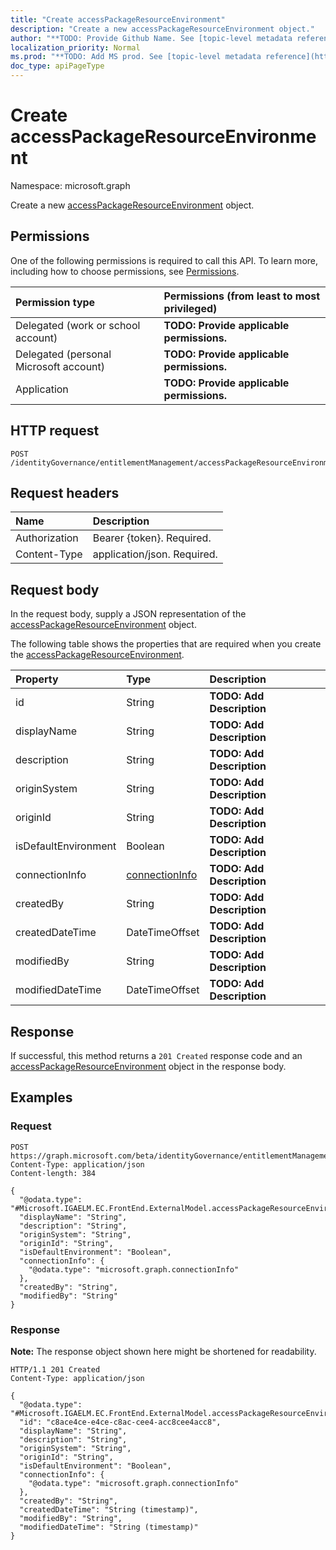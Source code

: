 ```yaml
---
title: "Create accessPackageResourceEnvironment"
description: "Create a new accessPackageResourceEnvironment object."
author: "**TODO: Provide Github Name. See [topic-level metadata reference](https://msgo.azurewebsites.net/add/document/guidelines/metadata.html#topic-level-metadata)**"
localization_priority: Normal
ms.prod: "**TODO: Add MS prod. See [topic-level metadata reference](https://msgo.azurewebsites.net/add/document/guidelines/metadata.html#topic-level-metadata)**"
doc_type: apiPageType
---
```


# Create accessPackageResourceEnvironment
Namespace: microsoft.graph

Create a new [accessPackageResourceEnvironment](../resources/accesspackageresourceenvironment.md) object.

## Permissions
One of the following permissions is required to call this API. To learn more, including how to choose permissions, see [Permissions](/graph/permissions-reference).

|Permission type|Permissions (from least to most privileged)|
|:---|:---|
|Delegated (work or school account)|**TODO: Provide applicable permissions.**|
|Delegated (personal Microsoft account)|**TODO: Provide applicable permissions.**|
|Application|**TODO: Provide applicable permissions.**|

## HTTP request

<!-- {
  "blockType": "ignored"
}
-->
``` http
POST /identityGovernance/entitlementManagement/accessPackageResourceEnvironments
```

## Request headers
|Name|Description|
|:---|:---|
|Authorization|Bearer {token}. Required.|
|Content-Type|application/json. Required.|

## Request body
In the request body, supply a JSON representation of the [accessPackageResourceEnvironment](../resources/accesspackageresourceenvironment.md) object.

The following table shows the properties that are required when you create the [accessPackageResourceEnvironment](../resources/accesspackageresourceenvironment.md).

|Property|Type|Description|
|:---|:---|:---|
|id|String|**TODO: Add Description**|
|displayName|String|**TODO: Add Description**|
|description|String|**TODO: Add Description**|
|originSystem|String|**TODO: Add Description**|
|originId|String|**TODO: Add Description**|
|isDefaultEnvironment|Boolean|**TODO: Add Description**|
|connectionInfo|[connectionInfo](../resources/connectioninfo.md)|**TODO: Add Description**|
|createdBy|String|**TODO: Add Description**|
|createdDateTime|DateTimeOffset|**TODO: Add Description**|
|modifiedBy|String|**TODO: Add Description**|
|modifiedDateTime|DateTimeOffset|**TODO: Add Description**|



## Response

If successful, this method returns a `201 Created` response code and an [accessPackageResourceEnvironment](../resources/accesspackageresourceenvironment.md) object in the response body.

## Examples

### Request
<!-- {
  "blockType": "request",
  "name": "create_accesspackageresourceenvironment_from_"
}
-->
``` http
POST https://graph.microsoft.com/beta/identityGovernance/entitlementManagement/accessPackageResourceEnvironments
Content-Type: application/json
Content-length: 384

{
  "@odata.type": "#Microsoft.IGAELM.EC.FrontEnd.ExternalModel.accessPackageResourceEnvironment",
  "displayName": "String",
  "description": "String",
  "originSystem": "String",
  "originId": "String",
  "isDefaultEnvironment": "Boolean",
  "connectionInfo": {
    "@odata.type": "microsoft.graph.connectionInfo"
  },
  "createdBy": "String",
  "modifiedBy": "String"
}
```


### Response
**Note:** The response object shown here might be shortened for readability.
<!-- {
  "blockType": "response",
  "truncated": true,
  "@odata.type": "Microsoft.IGAELM.EC.FrontEnd.ExternalModel.accessPackageResourceEnvironment"
}
-->
``` http
HTTP/1.1 201 Created
Content-Type: application/json

{
  "@odata.type": "#Microsoft.IGAELM.EC.FrontEnd.ExternalModel.accessPackageResourceEnvironment",
  "id": "c8ace4ce-e4ce-c8ac-cee4-acc8cee4acc8",
  "displayName": "String",
  "description": "String",
  "originSystem": "String",
  "originId": "String",
  "isDefaultEnvironment": "Boolean",
  "connectionInfo": {
    "@odata.type": "microsoft.graph.connectionInfo"
  },
  "createdBy": "String",
  "createdDateTime": "String (timestamp)",
  "modifiedBy": "String",
  "modifiedDateTime": "String (timestamp)"
}
```

